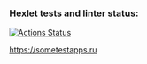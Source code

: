 ### Hexlet tests and linter status:
[![Actions Status](https://github.com/zhd4nov/devops-for-programmers-project-77/actions/workflows/hexlet-check.yml/badge.svg)](https://github.com/zhd4nov/devops-for-programmers-project-77/actions)

https://sometestapps.ru
